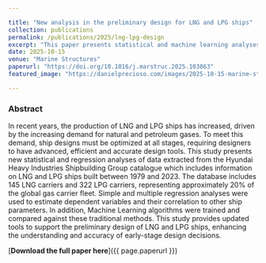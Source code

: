 ```yaml
---

title: "New analysis in the preliminary design for LNG and LPG ships"
collection: publications
permalink: /publications/2025/lng-lpg-design
excerpt: "This paper presents statistical and machine learning analyses over a large dataset of LNG and LPG ships to improve the accuracy of early-stage vessel design."
date: 2025-10-15
venue: "Marine Structures"
paperurl: "https://doi.org/10.1016/j.marstruc.2025.103863"
featured_image: "https://danielprecioso.com/images/2025-10-15-marine-structures.jpg"

---
```


### Abstract

In recent years, the production of LNG and LPG ships has increased, driven by the increasing demand for natural and petroleum gases. To meet this demand, ship designs must be optimized at all stages, requiring designers to have advanced, efficient and accurate design tools. This study presents new statistical and regression analyses of data extracted from the Hyundai Heavy Industries Shipbuilding Group catalogue which includes information on LNG and LPG ships built between 1979 and 2023. The database includes 145 LNG carriers and 322 LPG carriers, representing approximately 20% of the global gas carrier fleet. Simple and multiple regression analyses were used to estimate dependent variables and their correlation to other ship parameters. In addition, Machine Learning algorithms were trained and compared against these traditional methods. This study provides updated tools to support the preliminary design of LNG and LPG ships, enhancing the understanding and accuracy of early-stage design decisions.

[**Download the full paper here**]({{ page.paperurl }})
